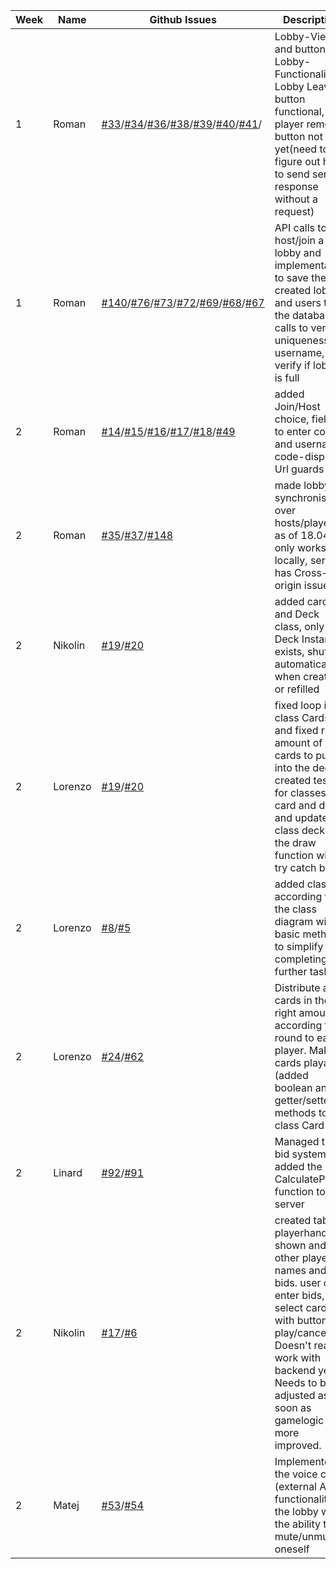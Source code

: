 | **Week** | **Name** | **Github Issues**                                                                                                                                                                                                                                                                                                                                                                   | **Description**                                                                                                                                                                             |
|----------|----------|-------------------------------------------------------------------------------------------------------------------------------------------------------------------------------------------------------------------------------------------------------------------------------------------------------------------------------------------------------------------------------------|---------------------------------------------------------------------------------------------------------------------------------------------------------------------------------------------|
| 1        | Roman    | [#33](../../../sopra-fs23-group-06-client/issues/33)/[#34](../../../sopra-fs23-group-06-client/issues/34)/[#36](../../../sopra-fs23-group-06-client/issues/36)/[#38](../../../sopra-fs23-group-06-client/issues/38)/[#39](../../../sopra-fs23-group-06-client/issues/39)/[#40](../../../sopra-fs23-group-06-client/issues/40)/[#41](../../../sopra-fs23-group-06-client/issues/41)/ | Lobby-View and buttons for Lobby-Functionality. Lobby Leave button functional, player remove button not yet(need to figure out how to send server response without a request)               |
| 1        | Roman    | [#140](../..//issues/140)/[#76](../..//issues/76)/[#73](../..//issues/73)/[#72](../..//issues/72)/[#69](../..//issues/69)/[#68](../..//issues/68)/[#67](../..//issues/67)                                                                                                                                                                                                           | API calls to host/join a lobby and implementation to save the created lobby and users to the database, calls to verify uniqueness of username, verify if lobby is full                      |
| 2        | Roman    | [#14](../../../sopra-fs23-group-06-client/issues/14)/[#15](../../../sopra-fs23-group-06-client/issues/15)/[#16](../../../sopra-fs23-group-06-client/issues/16)/[#17](../../../sopra-fs23-group-06-client/issues/17)/[#18](../../../sopra-fs23-group-06-client/issues/18)/[#49](../../../sopra-fs23-group-06-client/issues/49)                                                       | added Join/Host choice, fields to enter code and username, code-display, Url guards                                                                                                         |
| 2        | Roman    | [#35](../../../sopra-fs23-group-06-client/issues/35)/[#37](../../../sopra-fs23-group-06-client/issues/37)/[#148](../../../sopra-fs23-group-06-server/issues/148)                                                                                                                                                                                                                    | made lobby synchronised over hosts/players. as of 18.04. only works locally, server has Cross-origin issue                                                                                  |
| 2        | Nikolin  | [#19](../../../sopra-fs23-group-06-server/issues/19)/[#20](../../../sopra-fs23-group-06-server/issues/20)                                                                                                                                                                                                                                                                           | added cards and Deck class, only one Deck Instance exists, shuffles automatically when created or refilled                                                                                  |
| 2        | Lorenzo  | [#19](../../../sopra-fs23-group-06-server/issues/19)/[#20](../../../sopra-fs23-group-06-server/issues/20)                                                                                                                                                                                                                                                                           | fixed loop in class Cards and fixed right amount of cards to put into the deck & created tests for classes card and deck and updated class deck at the draw function with a try catch block |
| 2        | Lorenzo  | [#8](../../../sopra-fs23-group-06-server/issues/8)/[#5](../../../sopra-fs23-group-06-server/issues/5)                                                                                                                                                                                                                                                                               | added classes according to the class diagram with basic methods to simplify completing further tasks                                                                                        |
| 2        | Lorenzo  | [#24](../../../sopra-fs23-group-06-server/issues/24)/[#62](../../../sopra-fs23-group-06-server/issues/62)                                                                                                                                                                                                                                                                           | Distribute all cards in the right amount according to round to each player. Make cards playable (added boolean and getter/setter methods to class Card                                      |
| 2        | Linard   | [#92](../../../sopra-fs23-group-06-server/issues/92)/[#91](../../../sopra-fs23-group-06-server/issues/91)                                                                                                                                                                                                                                                                           | Managed the bid system and added the CalculatePoints function to the server                                                                                                                 |
| 2        | Nikolin  | [#17](../../../sopra-fs23-group-06-server/issues/17)/[#6](../../../sopra-fs23-group-06-client/issues/6)                                                                                                                                                                                                                                                                            | created table, playerhand is shown and the other players names and bids. user can enter bids, select cards with buttons play/cancel. Doesn't really work with backend yet. Needs to be adjusted as soon as gamelogic is more improved. |
| 2        | Matej  | [#53](../../../sopra-fs23-group-06-client/issues/53)/[#54](../../../sopra-fs23-group-06-client/issues/54)                                                                                                                                                                                                                                                                            | Implemented the voice chat (external API) functionality in the lobby with the ability to mute/unmute oneself |


